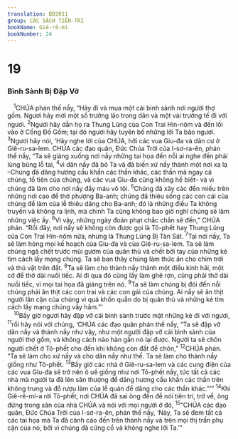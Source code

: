 ```yaml
---
translation: BD2011
group: CÁC SÁCH TIÊN-TRI
bookName: Giê-rê-mi 
bookNumber: 24
---
```


<div class="title"><h1>19</h1><h3>Bình Sành Bị Ðập Vỡ</h3></div>
<span class="verse gie_19_1"> <sup>1</sup>CHÚA phán thế nầy, “Hãy đi và mua một cái bình sành nơi người thợ gốm. Ngươi hãy mời một số trưởng lão trong dân và một vài trưởng tế đi với ngươi. </span>
<span class="verse gie_19_2"><sup>2</sup>Ngươi hãy dẫn họ ra Thung Lũng của Con Trai Hin-nôm và đến lối vào ở Cổng Ðồ Gốm; tại đó ngươi hãy tuyên bố những lời Ta bảo ngươi. </span>
<span class="verse gie_19_3"><sup>3</sup>Ngươi hãy nói, ‘Hãy nghe lời của CHÚA, hỡi các vua Giu-đa và dân cư ở Giê-ru-sa-lem. CHÚA các đạo quân, Ðức Chúa Trời của I-sơ-ra-ên, phán thế nầy, “Ta sẽ giáng xuống nơi nầy những tai họa đến nỗi ai nghe đến phải lùng bùng lỗ tai, </span>
<span class="verse gie_19_4"><sup>4</sup>vì dân nầy đã bỏ Ta và đã biến xứ nầy thành một nơi xa lạ –Chúng đã dâng hương cầu khấn các thần khác, các thần mà ngay cả chúng, tổ tiên của chúng, và các vua Giu-đa cũng không hề biết– và vì chúng đã làm cho nơi nầy đầy máu vô tội. </span>
<span class="verse gie_19_5"><sup>5</sup>Chúng đã xây các đền miếu trên những nơi cao để thờ phượng Ba-anh; chúng đã thiêu sống các con cái của chúng để làm của lễ thiêu dâng cho Ba-anh; đó là những điều Ta không truyền và không ra lịnh, mà chính Ta cũng không bao giờ nghĩ chúng sẽ làm những việc ấy. </span>
<span class="verse gie_19_6"><sup>6</sup>Vì vậy, những ngày đoán phạt chắc chắn sẽ đến,” CHÚA phán. “Rồi đây, nơi nầy sẽ không còn được gọi là Tô-phết hay Thung Lũng của Con Trai Hin-nôm nữa, nhưng là Thung Lũng Bị Tàn Sát. </span>
<span class="verse gie_19_7"><sup>7</sup>Tại nơi nầy, Ta sẽ làm hỏng mọi kế hoạch của Giu-đa và của Giê-ru-sa-lem. Ta sẽ làm chúng ngã chết trước mũi gươm của quân thù và chết bởi tay của những kẻ tìm cách lấy mạng chúng. Ta sẽ ban thây chúng làm thức ăn cho chim trời và thú vật trên đất. </span>
<span class="verse gie_19_8"><sup>8</sup>Ta sẽ làm cho thành nầy thành một điều kinh hãi, một cớ để thở dài nuối tiếc. Ai đi qua đó cũng lấy làm ghê rợn, cũng phải thở dài nuối tiếc, vì mọi tai họa đã giáng trên nó. </span>
<span class="verse gie_19_9"><sup>9</sup>Ta sẽ làm chúng bị đói đến nỗi chúng phải ăn thịt các con trai và các con gái của chúng. Ai nấy sẽ ăn thịt người lân cận của chúng vì quá khốn quẫn do bị quân thù và những kẻ tìm cách lấy mạng chúng vây hãm.”’<br/></span>
<span class="verse gie_19_10"> <sup>10</sup>Bấy giờ ngươi hãy đập vỡ cái bình sành trước mặt những kẻ đi với ngươi, </span>
<span class="verse gie_19_11"><sup>11</sup>rồi hãy nói với chúng, ‘CHÚA các đạo quân phán thế nầy, “Ta sẽ đập vỡ dân nầy và thành nầy như vậy, như một người đập vỡ cái bình sành của người thợ gốm, và không cách nào hàn gắn nó lại được. Người ta sẽ chôn người chết ở Tô-phết cho đến khi không còn đất để chôn,” </span>
<span class="verse gie_19_12"><sup>12</sup>CHÚA phán. “Ta sẽ làm cho xứ nầy và cho dân nầy như thế. Ta sẽ làm cho thành nầy giống như Tô-phết. </span>
<span class="verse gie_19_13"><sup>13</sup>Bấy giờ các nhà ở Giê-ru-sa-lem và các cung điện của các vua Giu-đa sẽ trở nên ô uế giống như nơi Tô-phết nầy, tức tất cả các nhà mà người ta đã lên sân thượng để dâng hương cầu khấn các thần trên không trung và đổ rượu làm của lễ quán để dâng cho các thần khác.”’” </span>
<span class="verse gie_19_14"><sup>14</sup>Khi Giê-rê-mi-a rời Tô-phết, nơi CHÚA đã sai ông đến để nói tiên tri, trở về, ông đứng trong sân của nhà CHÚA và nói với mọi người ở đó, </span>
<span class="verse gie_19_15"><sup>15</sup>“CHÚA các đạo quân, Ðức Chúa Trời của I-sơ-ra-ên, phán thế nầy, ‘Này, Ta sẽ đem tất cả các tai họa mà Ta đã cảnh cáo đến trên thành nầy và trên mọi thị trấn phụ cận của nó, bởi vì chúng đã cứng cổ và không nghe lời Ta.’”<br/></span>
